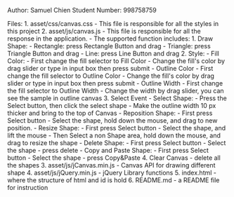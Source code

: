 Author: Samuel Chien
Student Number: 998758759

Files:
	1. asset/css/canvas.css
		- This file is responsible for all the styles in this project
	2. asset/js/canvas.js
		- This file is responsible for all the response in the application.
		- The supported function includes:
			1. Draw Shape:
				- Rectangle: press Rectangle Button and drag
				- Triangle:  press Triangle Button and drag
				- Line: 	 press Line Button and drag
			2. Style:
				- Fill Color:
					- First change the fill selector to Fill Color
					- Change the fill's color by drag slider or type in input box then press submit
				- Outline Color
					- First change the fill selector to Outline Color
					- Change the fill's color by drag slider or type in input box then press submit
				- Outline Width
					- First change the fill selector to Outline Width
					- Change the width by drag slider, you can see the sample in outline canvas
			3. Select Event
				- Select Shape:
					- Press the Select button, then click the select shape
					- Make the outline width 10 px thicker and bring to the top of Canvas
				- Reposition Shape:
					- First press Select button
					- Select the shape, hold down the mouse, and drag to new position.
				- Resize Shape:
					- First press Select button
					- Select the shape, and lift the mouse
					- Then Select a non Shape area, hold down the mouse, and drag to resize the shape
				- Delete Shape:
					- First press Select button
					- Select the shape
					- press delete
				- Copy and Paste Shape:
					- First press Select button
					- Select the shape
					- press Copy&Paste
			4. Clear Canvas
				- delete all the shapes
	3. asset/js/jCanvas.min.js
		- Canvas API for drawing different shape
	4. asset/js/jQuery.min.js
		- jQuery Library functions
	5. index.html
		- where the structure of html and id is hold
	6. README.md
		- a README file for instruction
				
				
					
			